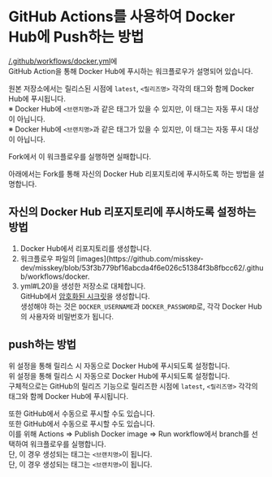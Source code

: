 # GitHub Actions를 사용하여 Docker Hub에 Push하는 방법

[/.github/workflows/docker.yml](https://github.com/misskey-dev/misskey/blob/develop/.github/workflows/docker.yml)에\
GitHub Action을 통해 Docker Hub에 푸시하는 워크플로우가 설명되어 있습니다.

원본 저장소에서는 릴리스된 시점에 `latest`, `<릴리즈명>` 각각의 태그와 함께 Docker Hub에 푸시됩니다.\
※ Docker Hub에 `<브랜치명>`과 같은 태그가 있을 수 있지만, 이 태그는 자동 푸시 대상이 아닙니다.\
※ Docker Hub에 `<브랜치명>`과 같은 태그가 있을 수 있지만, 이 태그는 자동 푸시 대상이 아닙니다.

Fork에서 이 워크플로우를 실행하면 실패합니다.

아래에서는 Fork를 통해 자신의 Docker Hub 리포지토리에 푸시하도록 하는 방법을 설명합니다.

## 자신의 Docker Hub 리포지토리에 푸시하도록 설정하는 방법

1. Docker Hub에서 리포지토리를 생성합니다.
2. 워크플로우 파일의 [images](https\://github.com/misskey-dev/misskey/blob/53f3b779bf16abcda4f6e026c51384f3b8fbcc62/.github/workflows/docker.
3. yml#L20)을 생성한 저장소로 대체합니다.\
   GitHub에서 [암호화된 시크릿](https://docs.github.com/ja/actions/reference/encrypted-secrets#creating-encrypted-secrets-for-a-repository)을 생성합니다.\
   생성해야 하는 것은 `DOCKER_USERNAME`과 `DOCKER_PASSWORD`로, 각각 Docker Hub의 사용자와 비밀번호가 됩니다.

## push하는 방법

위 설정을 통해 릴리스 시 자동으로 Docker Hub에 푸시되도록 설정합니다.\
위 설정을 통해 릴리스 시 자동으로 Docker Hub에 푸시되도록 설정합니다.\
구체적으로는 GitHub의 릴리즈 기능으로 릴리즈한 시점에 `latest`, `<릴리즈명>` 각각의 태그와 함께 Docker Hub에 푸시됩니다.

또한 GitHub에서 수동으로 푸시할 수도 있습니다.\
또한 GitHub에서 수동으로 푸시할 수도 있습니다.\
이를 위해 Actions => Publish Docker image => Run workflow에서 branch를 선택하여 워크플로우를 실행합니다.\
단, 이 경우 생성되는 태그는 `<브랜치명>`이 됩니다.\
단, 이 경우 생성되는 태그는 `<브랜치명>`이 됩니다.
